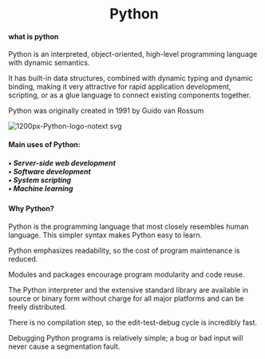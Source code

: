<!DOCTYPE html>

<h1 align = "center">Python </h1>
<h4> what is python </h4>
<p>Python is an interpreted, object-oriented, high-level programming language with dynamic semantics.

It has built-in data structures, combined with dynamic typing and dynamic binding, making it very attractive for rapid application development, scripting, or as a glue language to connect existing components together.

Python was originally created in 1991 by Guido van Rossum </p>



![1200px-Python-logo-notext svg](https://user-images.githubusercontent.com/88123015/138619307-cc096b47-0cb6-4d41-8452-04e191cd92a5.png)


<h4>Main uses of Python: <h4>

<h5>• Server-side web development <br>
• Software development <br>
• System scripting <br>
• Machine learning </h5>

<h4>Why Python? </h4>
Python is the programming language that most closely resembles human language. This simpler syntax makes Python easy to learn.

Python emphasizes readability, so the cost of program maintenance is reduced.

Modules and packages encourage program modularity and code reuse.

The Python interpreter and the extensive standard library are available in source or binary form without charge for all major platforms and can be freely distributed.

There is no compilation step, so the edit-test-debug cycle is incredibly fast.

Debugging Python programs is relatively simple; a bug or bad input will never cause a segmentation fault.

